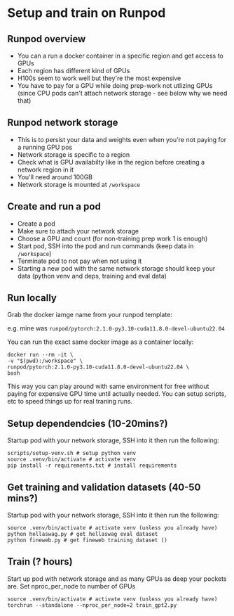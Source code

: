 # Setup and train on Runpod

## Runpod overview

* You can a run a docker container in a specific region and get access to GPUs
* Each region has different kind of GPUs
* H100s seem to work well but they're the most expensive
* You have to pay for a GPU while doing prep-work not utlizing GPUs (since CPU pods can't attach network storage - see below why we need that)

## Runpod network storage

* This is to persist your data and weights even when you're not paying for a running GPU pos 
* Network storage is specific to a region
* Check what is GPU availabilty like in the region before creating a network region in it
* You'll need around 100GB
* Network storage is mounted at `/workspace`

## Create and run a pod

* Create a pod
* Make sure to attach your network storage
* Choose a GPU and count (for non-training prep work 1 is enough)
* Start pod, SSH into the pod and run commands (keep data in `/workspace`)
* Terminate pod to not pay when not using it
* Starting a new pod with the same network storage should keep your data (python venv and deps, training and eval data)

## Run locally

Grab the docker iamge name from your runpod template:

e.g. mine was `runpod/pytorch:2.1.0-py3.10-cuda11.8.0-devel-ubuntu22.04`

You can run the exact same docker image as a container locally:

```shell
docker run --rm -it \
-v "$(pwd):/workspace" \
runpod/pytorch:2.1.0-py3.10-cuda11.8.0-devel-ubuntu22.04 \
bash
```

This way you can play around with same environment for free without paying for expensive GPU time until actually needed. You can setup scripts, etc to speed things up for real traning runs.

## Setup dependendcies (10-20mins?)

Startup pod with your network storage, SSH into it then run the following:

```shell
scripts/setup-venv.sh # setup python venv
source .venv/bin/activate # activate venv
pip install -r requirements.txt # install requirements
```

## Get training and validation datasets (40-50 mins?)

Startup pod with your network storage, SSH into it then run the following:

```shell
source .venv/bin/activate # activate venv (unless you already have)
python hellaswag.py # get hellaswag eval dataset
python fineweb.py # get fineweb training dataset ()
```

## Train (? hours)

Start up pod with network storage and as many GPUs as deep your pockets are.
Set nproc_per_node to number of GPUs

```shell
source .venv/bin/activate # activate venv (unless you already have)
torchrun --standalone --nproc_per_node=2 train_gpt2.py
```
